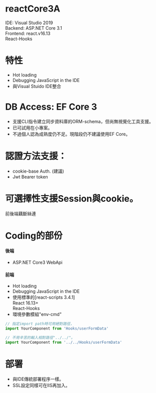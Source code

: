 # reactCore3A
IDE: Visual Studio 2019   
Backend: ASP.NET Core 3.1   
Frontend: react.v16.13   
React-Hooks   

# 特性
* Hot loading   
* Debugging JavaScript in the IDE   
* 與Visual Stuido IDE整合

# DB Access: EF Core 3
* 支援CLI指令建立同步資料庫的ORM-schema，但尚無視覺化工具支援。   
* 已可試用在小專案。   
* 不過個人認為成熟度仍不足。現階段仍不建議使用EF Core。   

# 認證方法支援：
* cookie-base Auth. (建議)   
* Jwt Bearer token   

# 可選擇性支援Session與cookie。
前後端藕斷絲連   

# Coding的部份
#### 後端
* ASP.NET Core3 WebApi
#### 前端
* Hot loading
* Debugging JavaScript in the IDE
* 使用標準的[react-scripts 3.4.1]   
 React 16.13+   
 React-Hooks
* 環境參數模組"env-cmd"   
```javascript
// 指定import path時可用絕對路徑，
import YourComponent from 'Hooks/userFormData'

// 不用辛苦的輸入相對路徑"../../"。
import YourComponent from '../../Hooks/userFormData'
```

# 部署
* 與IDE傳統部署程序一樣。
* SSL設定同樣可在IIS再加入。
